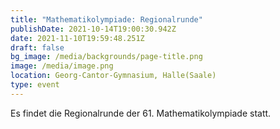 ```yaml
---
title: "Mathematikolympiade: Regionalrunde"
publishDate: 2021-10-14T19:00:30.942Z
date: 2021-11-10T19:59:48.251Z
draft: false
bg_image: /media/backgrounds/page-title.png
image: /media/image.png
location: Georg-Cantor-Gymnasium, Halle(Saale)
type: event
---
```

Es findet die Regionalrunde der 61. Mathematikolympiade statt.